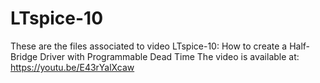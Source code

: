 # LTspice-10
These are the files associated to video LTspice-10: How to create a Half-Bridge Driver with Programmable Dead Time
The video is available at: https://youtu.be/E43rYalXcaw
